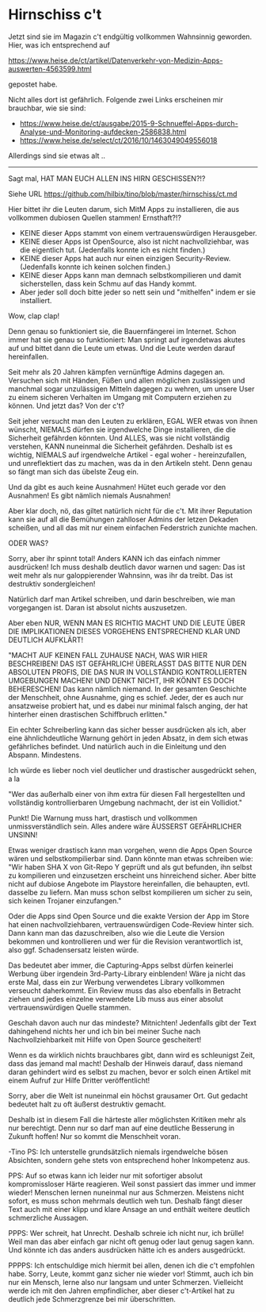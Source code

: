 # Hirnschiss c't

Jetzt sind sie im Magazin c't endgültig vollkommen Wahnsinnig geworden.  Hier, was ich entsprechend auf

https://www.heise.de/ct/artikel/Datenverkehr-von-Medizin-Apps-auswerten-4563599.html

gepostet habe.

Nicht alles dort ist gefährlich.  Folgende zwei Links erscheinen mir brauchbar, wie sie sind:

- https://www.heise.de/ct/ausgabe/2015-9-Schnueffel-Apps-durch-Analyse-und-Monitoring-aufdecken-2586838.html
- https://www.heise.de/select/ct/2016/10/1463049049556018

Allerdings sind sie etwas alt ..

------------------------------

Sagt mal, HAT MAN EUCH ALLEN INS HIRN GESCHISSEN?!?

Siehe URL https://github.com/hilbix/tino/blob/master/hirnschiss/ct.md

Hier bittet ihr die Leuten darum, sich MitM Apps zu installieren, die aus vollkommen dubiosen Quellen stammen!  Ernsthaft?!?

- KEINE dieser Apps stammt von einem vertrauenswürdigen Herausgeber.
- KEINE dieser Apps ist OpenSource, also ist nicht nachvollziehbar, was die eigentlich tut.  (Jedenfalls konnte ich es nicht finden.)
- KEINE dieser Apps hat auch nur einen einzigen Security-Review.  (Jedenfalls konnte ich keinen solchen finden.)
- KEINE dieser Apps kann man demnach selbstkompilieren und damit sicherstellen, dass kein Schmu auf das Handy kommt.
- Aber jeder soll doch bitte jeder so nett sein und "mithelfen" indem er sie installiert.

Wow, clap clap!

Denn genau so funktioniert sie, die Bauernfängerei im Internet.  Schon immer hat sie genau so funktioniert:
Man springt auf irgendetwas akutes auf und bittet dann die Leute um etwas.  Und die Leute werden darauf hereinfallen.

Seit mehr als 20 Jahren kämpfen vernünftige Admins dagegen an.  Versuchen sich mit Händen,
Füßen und allen möglichen zuslässigen und manchmal sogar unzulässigen Mitteln dagegen zu wehren,
um unsere User zu einem sicheren Verhalten im Umgang mit Computern erziehen zu können.
Und jetzt das?  Von der c't?

Seit jeher versucht man den Leuten zu erklären, EGAL WER etwas von ihnen wünscht, NIEMALS dürfen sie irgendwelche Dinge installieren,
die die Sicherheit gefährden könnten.  Und ALLES, was sie nicht vollständig verstehen, KANN nuneinmal die Sicherheit gefährden.
Deshalb ist es wichtig, NIEMALS auf irgendwelche Artikel - egal woher - hereinzufallen, und unreflektiert das zu machen,
was da in den Artikeln steht.  Denn genau so fängt man sich das übelste Zeug ein.

Und da gibt es auch keine Ausnahmen!  Hütet euch gerade vor den Ausnahmen!  Es gibt nämlich niemals Ausnahmen!

Aber klar doch, nö, das giltet natürlich nicht für die c't.
Mit ihrer Reputation kann sie auf all die Bemühungen zahlloser Admins der letzen Dekaden scheißen,
und all das mit nur einem einfachen Federstrich zunichte machen.

ODER WAS?

Sorry, aber ihr spinnt total!  Anders KANN ich das einfach nimmer ausdrücken!
Ich muss deshalb deutlich davor warnen und sagen:
Das ist weit mehr als nur galoppierender Wahnsinn, was ihr da treibt.  Das ist destruktiv sondergleichen!

Natürlich darf man Artikel schreiben, und darin beschreiben, wie man vorgegangen ist.  Daran ist absolut nichts auszusetzen.

Aber eben NUR, WENN MAN ES RICHTIG MACHT UND DIE LEUTE ÜBER DIE IMPLIKATIONEN DIESES VORGEHENS ENTSPRECHEND KLAR UND DEUTLICH AUFKLÄRT!

"MACHT AUF KEINEN FALL ZUHAUSE NACH, WAS WIR HIER BESCHREIBEN!  DAS IST GEFÄHRLICH!  ÜBERLASST DAS BITTE NUR DEN ABSOLUTEN PROFIS, DIE DAS NUR IN VOLLSTÄNDIG KONTROLLIERTEN UMGEBUNGEN MACHEN!  UND DENKT NICHT, IHR KÖNNT ES DOCH BEHERESCHEN!  Das kann nämlich niemand.  In der gesamten Geschichte der Menschheit, ohne Ausnahme, ging es schief.  Jeder, der es auch nur ansatzweise probiert hat, und es dabei nur minimal falsch anging, der hat hinterher einen drastischen Schiffbruch erlitten."

Ein echter Schreiberling kann das sicher besser ausdrücken als ich, aber eine ähnlichdeutliche Warnung gehört in jeden Absatz,
in dem sich etwas gefährliches befindet.  Und natürlich auch in die Einleitung und den Abspann.  Mindestens.

Ich würde es lieber noch viel deutlicher und drastischer ausgedrückt sehen, a la

"Wer das außerhalb einer von ihm extra für diesen Fall hergestellten und vollständig kontrollierbaren Umgebung nachmacht, der ist ein Vollidiot."

Punkt!  Die Warnung muss hart, drastisch und vollkommen unmissverständlich sein.  Alles andere wäre ÄUSSERST GEFÄHRLICHER UNSINN!

Etwas weniger drastisch kann man vorgehen, wenn die Apps Open Source wären und selbstkompilierbar sind.
Dann könnte man etwas schreiben wie: "Wir haben SHA X von Git-Repo Y geprüft und als gut befunden,
ihn selbst zu kompilieren und einzusetzen erscheint uns hinreichend sicher.
Aber bitte nicht auf dubiose Angebote im Playstore hereinfallen, die behaupten, evtl. dasselbe zu liefern.
Man muss schon selbst kompilieren um sicher zu sein, sich keinen Trojaner einzufangen."

Oder die Apps sind Open Source und die exakte Version der App im Store hat einen nachvollziehbaren, vertrauenswürdigen Code-Review hinter sich.
Dann kann man das dazuschreiben, also wie die Leute die Version bekommen und kontrollieren und wer für die Revision verantwortlich ist, also ggf. Schadensersatz leisten würde.

Das bedeutet aber immer, die Capturing-Apps selbst dürfen keinerlei Werbung über irgendein 3rd-Party-Library einblenden!
Wäre ja nicht das erste Mal, dass ein zur Werbung verwendetes Library vollkommen verseucht daherkommt.
Ein Review muss das also ebenfalls in Betracht ziehen und jedes einzelne verwendete Lib muss aus einer absolut vertrauenswürdigen Quelle stammen.

Geschah davon auch nur das mindeste?  Mitnichten!  Jedenfalls gibt der Text dahingehend nichts her und ich bin bei meiner Suche nach Nachvollziehbarkeit mit Hilfe von Open Source gescheitert!

Wenn es da wirklich nichts brauchbares gibt, dann wird es schleunigst Zeit, dass das jemand mal macht!
Deshalb der Hinweis darauf, dass niemand daran gehindert wird es selbst zu machen,
bevor er solch einen Artikel mit einem Aufruf zur Hilfe Dritter veröffentlicht!

Sorry, aber die Welt ist nuneinmal ein höchst grausamer Ort.  Gut gedacht bedeutet halt zu oft äußerst destruktiv gemacht.

Deshalb ist in diesem Fall die härteste aller möglichsten Kritiken mehr als nur berechtigt.
Denn nur so darf man auf eine deutliche Besserung in Zukunft hoffen!  Nur so kommt die Menschheit voran.

-Tino
PS: Ich unterstelle grundsätzlich niemals irgendwelche bösen Absichten, sondern gehe stets von entsprechend hoher Inkompetenz aus.

PPS: Auf so etwas kann ich leider nur mit sofortiger absolut kompromissloser Härte reagieren.  Weil sonst passiert das immer und immer wieder!
Menschen lernen nuneinmal nur aus Schmerzen.  Meistens nicht sofort, es muss schon mehrmals deutlich weh tun.
Deshalb fängt dieser Text auch mit einer klipp und klare Ansage an und enthält weitere deutlich schmerzliche Aussagen.

PPPS: Wer schreit, hat Unrecht.  Deshalb schreie ich nicht nur, ich brülle!
Weil man das aber einfach gar nicht oft genug oder laut genug sagen kann.
Und könnte ich das anders ausdrücken hätte ich es anders ausgedrückt.

PPPPS: Ich entschuldige mich hiermit bei allen, denen ich die c't empfohlen habe.
Sorry, Leute, kommt ganz sicher nie wieder vor!  Stimmt, auch ich bin nur ein Mensch, lerne also nur langsam und unter Schmerzen.
Vielleicht werde ich mit den Jahren empfindlicher, aber dieser c't-Artikel hat zu deutlich jede Schmerzgrenze bei mir überschritten.
